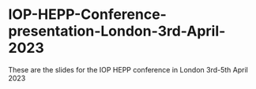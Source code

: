 # IOP-HEPP-Conference-presentation-London-3rd-April-2023
These are the slides for the IOP HEPP conference in London 3rd-5th April 2023
